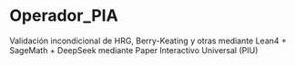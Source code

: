 # Operador_PIA
Validación incondicional de HRG, Berry-Keating y otras mediante Lean4 + SageMath + DeepSeek mediante Paper Interactivo Universal (PIU) 
